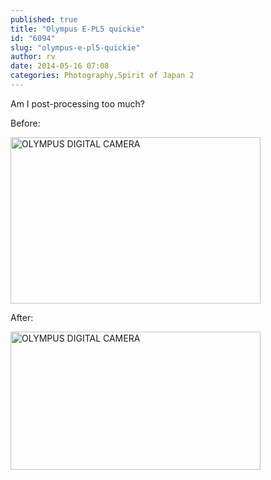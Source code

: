 ```yaml
---
published: true
title: "Olympus E-PL5 quickie"
id: "6094"
slug: "olympus-e-pl5-quickie"
author: rv
date: 2014-05-16 07:08
categories: Photography,Spirit of Japan 2
---
```

Am I post-processing too much?

Before:

<a href="https://s3.amazonaws.com/cfwblog/uploads/2014/05/PEN51987.jpg"><img class="aligncenter size-medium wp-image-6095" src="https://s3.amazonaws.com/cfwblog/uploads/2014/05/PEN51987-400x266.jpg" alt="OLYMPUS DIGITAL CAMERA" width="400" height="266" /></a>

After:

<a href="https://s3.amazonaws.com/cfwblog/uploads/2014/05/PEN51987PSsml.jpg"><img class="aligncenter size-medium wp-image-6096" src="https://s3.amazonaws.com/cfwblog/uploads/2014/05/PEN51987PSsml-400x221.jpg" alt="OLYMPUS DIGITAL CAMERA" width="400" height="221" /></a>
